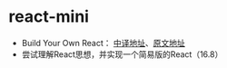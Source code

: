 # react-mini

- Build Your Own React： [中译地址](https://qcsite.gatsbyjs.io/build-your-own-react/)、[原文地址](https://pomb.us/build-your-own-react/)
- 尝试理解React思想，并实现一个简易版的React（16.8）

